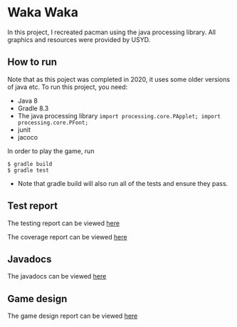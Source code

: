 # Waka Waka
In this project, I recreated pacman using the java processing library. All graphics and resources were provided by USYD.

## How to run
Note that as this poject was completed in 2020, it uses some older versions of java etc. 
To run this project, you need:
- Java 8
- Gradle 8.3
- The java processing library `import processing.core.PApplet; import processing.core.PFont;`
- junit
- jacoco

In order to play the game, run
```
$ gradle build
$ gradle test
```

- Note that gradle build will also run all of the tests and ensure they pass.

## Test report
The testing report can be viewed [here](/build/reports/tests/test/index.html)

The coverage report can be viewed [here](/build/reports/jacoco/test/html/index.html)

## Javadocs
The javadocs can be viewed [here](/build/docs/javadoc/index.html)

## Game design
The game design report can be viewed [here](/Waka%20Game%20Design%20Report.pdf)